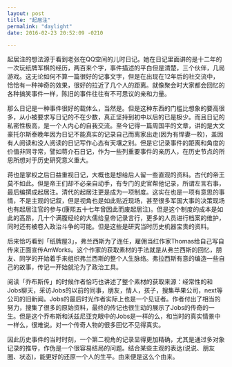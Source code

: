 ```yaml
---
layout: post
title: "起居注"
permalink: "daylight"
date: 2016-02-23 20:52:09 -0210

---
```


起居注的想法源于看到老张在QQ空间的儿时日记。她在日记里面讲的是十二年的一次玩纸牌军棋的经历，两百来个字，事件描述的平白但是清楚，三个伙伴，几局游戏。这无论如何不算一篇很好的记事文字，但是在出现在12年后的社交流中，恰恰有一种神奇的效果，很好的拉近了几个人的距离。就像聚会时大家都会回忆的各种搞笑事件一样，陈旧的事件往往有不可思议的亲和力量。

那么日记是一种事件很好的载体么，当然是。但是这种东西的门槛比想象的要高很多，从小被要求写日记的不在少数，真正坚持到初中以后的已是极少。而且日记的私密性极高，是一个人内心的自我交流。至今记得一篇周国平的文章，讲的是大文豪托尔斯泰晚年因为日记不能真实的记录自己而离家出走(因为有悍妻一枚)，盖因有人阅读和没人阅读的日记写作心态有天壤之别。但是它记录事件的距离和角度的价值非同寻常，譬如蒋介石日记，作为一些列重要事件的亲历人，在历史节点的所思所想对于历史研究意义重大。

蒋也是掌权之后日益重视日记，大概也是想给后人留一些直观的资料。古代的帝王莫不如此。但是帝王们却不必亲自动手，有专门的史官帮他记录，所谓左言右事，最后编撰成起居注。清代的起居注更是成为一项制度。这实在也是一项有意思的事情，不是主观的记叙，但是视角也是如此贴近现场，甚至很多军国大事的决策现场也有起居注官的参与(康熙五十七年曾因此而废起居注)。但是这个制度的成本是如此的高昂，几十个满腹经纶的大儒给皇帝记录言行，更多的人员进行档案的维护，同时还有被卷入政治斗争的可能。但是这些是研究当时历史机器宝贵的资料。

后来恰巧看到「纸牌屋3」，弗兰西斯为了连任，雇佣当红作家Thomas给自己写自传来正面宣传AmWorks。这个作家的获取素材的手法就是从弗兰西斯的回忆，朋友、同学的开始着手来组织弗兰西斯的整个人生脉络。弗拉西斯有意的编造一些自己的故事，传记一开始就沦为了政治工具。

阅读「乔布斯传」的时候作者恰巧也讲述了整个素材的获取来源：经常性的和Jobs聊天，采访Jobs的以前的同事，朋友，情人，孩子，搜集苹果公司，next等公司的旧新闻。Jobs的最后时光作者实际上也是一个见证者。作者付出了相当的努力，搜集了很多的原始资料，最终的传记也很生动的展示了Jobs的传奇的一生。但是这个乔布斯和沃兹尼亚克眼中的Jobs是一样的么，和当时的真实情景中一样么，很难说。对一个传奇人物的很多回忆不见得真实。

因此历史事件的当时时刻，一个第二视角的记录显得更加精确，尤其是通过多对象记录的推导，作伪是一个很容易结局的问题。结合某些主观的表达(说说、朋友圈、状态)，能更好的还原一个人的生平。由来便是这么个由来。


